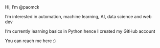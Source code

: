 
Hi, I’m @paomck

I’m interested in automation, machine learning, AI, data science and web dev

I’m currently learning basics in Python hence I created my GitHub account

You can reach me here :)

<!---
paomck/paomck is a ✨ special ✨ repository because its `README.md` (this file) appears on your GitHub profile.
You can click the Preview link to take a look at your changes.
--->
